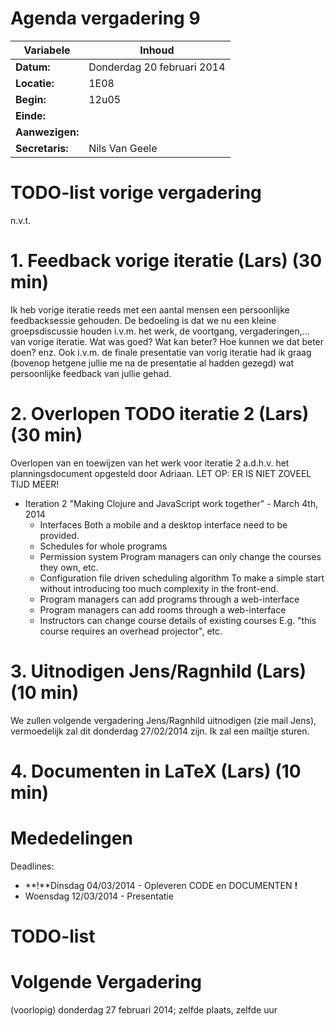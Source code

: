 # Agenda vergadering 9

Variabele				  |Inhoud
---			    		  |---
**Datum:**        |Donderdag 20 februari 2014
**Locatie:**      |1E08
**Begin:**        |12u05
**Einde:**        |
**Aanwezigen:**   |
**Secretaris:**   |Nils Van Geele


# TODO-list vorige vergadering
n.v.t.

# 1. Feedback vorige iteratie (Lars) (30 min)
Ik heb vorige iteratie reeds met een aantal mensen een persoonlijke feedbacksessie gehouden. De bedoeling is dat we nu een kleine groepsdiscussie houden i.v.m. het werk, de voortgang, vergaderingen,... van vorige iteratie. Wat was goed? Wat kan beter? Hoe kunnen we dat beter doen? enz.
Ook i.v.m. de finale presentatie van vorig iteratie had ik graag (bovenop hetgene jullie me na de presentatie al hadden gezegd) wat persoonlijke feedback van jullie gehad.

# 2. Overlopen TODO iteratie 2 (Lars) (30 min)
Overlopen van en toewijzen van het werk voor iteratie 2 a.d.h.v. het planningsdocument opgesteld door Adriaan.
LET OP: ER IS NIET ZOVEEL TIJD MEER!

* Iteration 2 "Making Clojure and JavaScript work together" - March 4th, 2014
  * Interfaces
    Both a mobile and a desktop interface need to be provided.
  * Schedules for whole programs
  * Permission system
    Program managers can only change the courses they own, etc.
  * Configuration file driven scheduling algorithm
    To make a simple start without introducing too much complexity in the
    front-end.
  * Program managers can add programs through a web-interface
  * Program managers can add rooms through a web-interface
  * Instructors can change course details of existing courses
    E.g. "this course requires an overhead projector", etc.


# 3. Uitnodigen Jens/Ragnhild (Lars) (10 min)
We zullen volgende vergadering Jens/Ragnhild uitnodigen (zie mail Jens), vermoedelijk zal dit donderdag 27/02/2014 zijn. Ik zal een mailtje sturen.

# 4. Documenten in LaTeX (Lars) (10 min)


# Mededelingen

Deadlines:
 * **!**Dinsdag 04/03/2014 - Opleveren CODE en DOCUMENTEN **!**
 * Woensdag 12/03/2014 - Presentatie

# TODO-list

# Volgende Vergadering
(voorlopig) donderdag 27 februari 2014; zelfde plaats, zelfde uur
